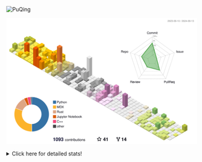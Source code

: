 ![PuQing](https://user-images.githubusercontent.com/27223114/171565019-9a56fae6-b08b-421f-99db-7e830da42371.png)

![](./profile-3d-contrib/profile-season-animate.svg)

<details>
<summary>Click here for detailed stats!</summary>

<!--START_SECTION:waka-->
![Lines of code](https://img.shields.io/badge/From%20Hello%20World%20I%27ve%20Written-1.4%20million%20lines%20of%20code-blue)

**🐱 My GitHub Data** 

> 📦 401.6 kB Used in GitHub's Storage 
 > 
> 🏆 505 Contributions in the Year 2024
 > 
> 🚫 Not Opted to Hire
 > 
> 📜 55 Public Repositories 
 > 
> 🔑 29 Private Repositories 
 > 
**I'm an Early 🐤** 

```text
🌞 Morning                449 commits         █░░░░░░░░░░░░░░░░░░░░░░░░   05.84 % 
🌆 Daytime                3454 commits        ███████████░░░░░░░░░░░░░░   44.89 % 
🌃 Evening                1772 commits        ██████░░░░░░░░░░░░░░░░░░░   23.03 % 
🌙 Night                  2019 commits        ███████░░░░░░░░░░░░░░░░░░   26.24 % 
```


📊 **This Week I Spent My Time On** 

```text
💬 Programming Languages: 
Browsing                 15 hrs 12 mins      ██████████░░░░░░░░░░░░░░░   39.83 % 
GitHubing                5 hrs 20 mins       ███░░░░░░░░░░░░░░░░░░░░░░   13.99 % 
Python                   3 hrs 47 mins       ██░░░░░░░░░░░░░░░░░░░░░░░   09.91 % 
Searching                3 hrs 13 mins       ██░░░░░░░░░░░░░░░░░░░░░░░   08.45 % 
CLI                      2 hrs 10 mins       █░░░░░░░░░░░░░░░░░░░░░░░░   05.71 % 

🔥 Editors: 
Chrome                   27 hrs 34 mins      ██████████████████░░░░░░░   72.21 % 
VS Code                  7 hrs 2 mins        █████░░░░░░░░░░░░░░░░░░░░   18.46 % 
fish                     2 hrs 10 mins       █░░░░░░░░░░░░░░░░░░░░░░░░   05.71 % 
Obsidian                 1 hr 22 mins        █░░░░░░░░░░░░░░░░░░░░░░░░   03.61 % 

💻 Operating System: 
Mac                      31 hrs 13 mins      ████████████████████░░░░░   81.79 % 
WSL                      6 hrs 34 mins       ████░░░░░░░░░░░░░░░░░░░░░   17.20 % 
Linux                    22 mins             ░░░░░░░░░░░░░░░░░░░░░░░░░   01.00 % 
```


<!--END_SECTION:waka-->
</details>

